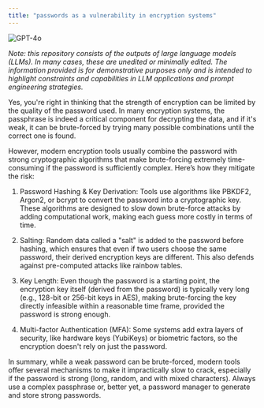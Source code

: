```yaml
---
title: "passwords as a vulnerability in encryption systems"
---
```

![GPT-4o](https://img.shields.io/badge/GPT--4o-3333FF?style=for-the-badge&logo=openai&logoColor=white)



*Note: this repository consists of the outputs of large language models (LLMs). In many cases, these are unedited or minimally edited. The information provided is for demonstrative purposes only and is intended to highlight constraints and capabilities in LLM applications and prompt engineering strategies.*


Yes, you're right in thinking that the strength of encryption can be limited by the quality of the password used. In many encryption systems, the passphrase is indeed a critical component for decrypting the data, and if it's weak, it can be brute-forced by trying many possible combinations until the correct one is found.

However, modern encryption tools usually combine the password with strong cryptographic algorithms that make brute-forcing extremely time-consuming if the password is sufficiently complex. Here’s how they mitigate the risk:

1. Password Hashing & Key Derivation: Tools use algorithms like PBKDF2, Argon2, or bcrypt to convert the password into a cryptographic key. These algorithms are designed to slow down brute-force attacks by adding computational work, making each guess more costly in terms of time.


2. Salting: Random data called a "salt" is added to the password before hashing, which ensures that even if two users choose the same password, their derived encryption keys are different. This also defends against pre-computed attacks like rainbow tables.


3. Key Length: Even though the password is a starting point, the encryption key itself (derived from the password) is typically very long (e.g., 128-bit or 256-bit keys in AES), making brute-forcing the key directly infeasible within a reasonable time frame, provided the password is strong enough.


4. Multi-factor Authentication (MFA): Some systems add extra layers of security, like hardware keys (YubiKeys) or biometric factors, so the encryption doesn't rely on just the password.



In summary, while a weak password can be brute-forced, modern tools offer several mechanisms to make it impractically slow to crack, especially if the password is strong (long, random, and with mixed characters). Always use a complex passphrase or, better yet, a password manager to generate and store strong passwords.

